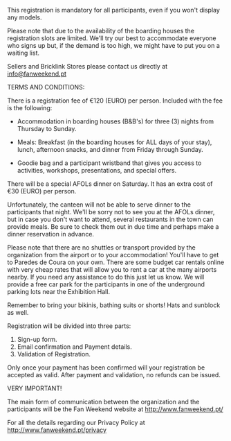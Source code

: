 This registration is mandatory for all participants, even if you won't display any models.

Please note that due to the availability of the boarding houses the registration slots are limited. We'll try our best to accommodate everyone who signs up but, if the demand is too high, we might have to put you on a waiting list.

Sellers and Bricklink Stores please contact us directly at info@fanweekend.pt

TERMS AND CONDITIONS:

There is a registration fee of €120 (EURO) per person. Included with the fee is the following:

- Accommodation in boarding houses (B&B's) for three (3) nights from Thursday to Sunday.

- Meals: Breakfast (in the boarding houses for ALL days of your stay), lunch, afternoon snacks, and dinner from Friday through Sunday.

- Goodie bag and a participant wristband that gives you access to activities, workshops, presentations, and special offers.

There will be a special AFOLs dinner on Saturday. It has an extra cost of €30 (EURO) per person.

Unfortunately, the canteen will not be able to serve dinner to the participants that night. We'll be sorry not to see you at the AFOLs dinner, but in case you don't want to attend, several restaurants in the town can provide meals. Be sure to check them out in due time and perhaps make a dinner reservation in advance.

Please note that there are no shuttles or transport provided by the organization from the airport or to your accommodation! You'll have to get to Paredes de Coura on your own. There are some budget car rentals online with very cheap rates that will allow you to rent a car at the many airports nearby. If you need any assistance to do this just let us know. We will provide a free car park for the participants in one of the underground parking lots near the Exhibition Hall.

Remember to bring your bikinis, bathing suits or shorts! Hats and sunblock as well.

Registration will be divided into three parts:

1. Sign-up form.
2. Email confirmation and Payment details.
3. Validation of Registration.

Only once your payment has been confirmed will your registration be accepted as valid. After payment and validation, no refunds can be issued.

VERY IMPORTANT!

The main form of communication between the organization and the participants will be the Fan Weekend website at http://www.fanweekend.pt/

For all the details regarding our Privacy Policy at http://www.fanweekend.pt/privacy
